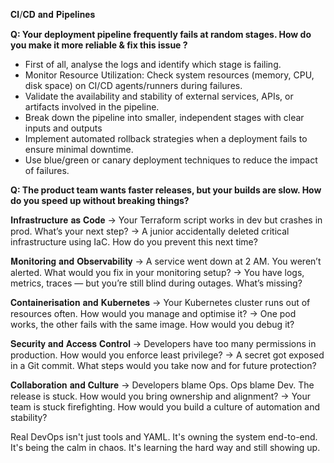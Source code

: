 𝐂𝐈/𝐂𝐃 𝐚𝐧𝐝 𝐏𝐢𝐩𝐞𝐥𝐢𝐧𝐞𝐬

**Q:  Your deployment pipeline frequently fails at random stages. How do you make it more reliable & fix this issue ?**
 
- First of all, analyse the logs and identify which stage is failing.
- Monitor Resource Utilization: Check system resources (memory, CPU, disk space) on CI/CD agents/runners during failures.
- Validate the availability and stability of external services, APIs, or artifacts involved in the pipeline.
- Break down the pipeline into smaller, independent stages with clear inputs and outputs
- Implement automated rollback strategies when a deployment fails to ensure minimal downtime.
- Use blue/green or canary deployment techniques to reduce the impact of failures.

**Q: The product team wants faster releases, but your builds are slow. How do you speed up without breaking things?**

𝐈𝐧𝐟𝐫𝐚𝐬𝐭𝐫𝐮𝐜𝐭𝐮𝐫𝐞 𝐚𝐬 𝐂𝐨𝐝𝐞
→ Your Terraform script works in dev but crashes in prod. What’s your next step?
→ A junior accidentally deleted critical infrastructure using IaC. How do you prevent this next time?

𝐌𝐨𝐧𝐢𝐭𝐨𝐫𝐢𝐧𝐠 𝐚𝐧𝐝 𝐎𝐛𝐬𝐞𝐫𝐯𝐚𝐛𝐢𝐥𝐢𝐭𝐲
→ A service went down at 2 AM. You weren’t alerted. What would you fix in your monitoring setup?
→ You have logs, metrics, traces — but you’re still blind during outages. What’s missing?

𝐂𝐨𝐧𝐭𝐚𝐢𝐧𝐞𝐫𝐢𝐬𝐚𝐭𝐢𝐨𝐧 𝐚𝐧𝐝 𝐊𝐮𝐛𝐞𝐫𝐧𝐞𝐭𝐞𝐬
→ Your Kubernetes cluster runs out of resources often. How would you manage and optimise it?
→ One pod works, the other fails with the same image. How would you debug it?

𝐒𝐞𝐜𝐮𝐫𝐢𝐭𝐲 𝐚𝐧𝐝 𝐀𝐜𝐜𝐞𝐬𝐬 𝐂𝐨𝐧𝐭𝐫𝐨𝐥
→ Developers have too many permissions in production. How would you enforce least privilege?
→ A secret got exposed in a Git commit. What steps would you take now and for future protection?

𝐂𝐨𝐥𝐥𝐚𝐛𝐨𝐫𝐚𝐭𝐢𝐨𝐧 𝐚𝐧𝐝 𝐂𝐮𝐥𝐭𝐮𝐫𝐞
→ Developers blame Ops. Ops blame Dev. The release is stuck. How would you bring ownership and alignment?
→ Your team is stuck firefighting. How would you build a culture of automation and stability?

Real DevOps isn't just tools and YAML. It's owning the system end-to-end. It's being the calm in chaos. It's learning the hard way and still showing up.





